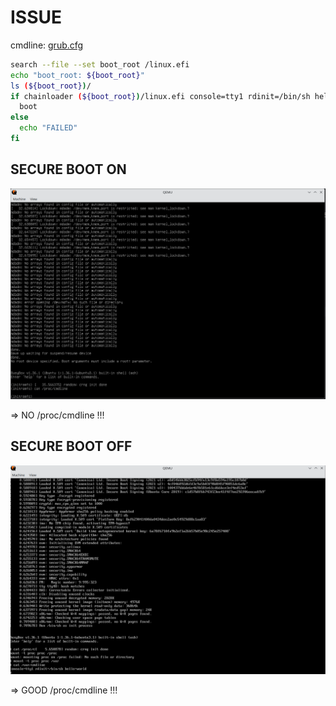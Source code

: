# ISSUE

cmdline: [grub.cfg](./grub.cfg)

```bash
search --file --set boot_root /linux.efi
echo "boot_root: ${boot_root}"
ls (${boot_root})/
if chainloader (${boot_root})/linux.efi console=tty1 rdinit=/bin/sh hello=world; then
  boot
else
  echo "FAILED"
fi
```

## SECURE BOOT ON

![img2](./docs/vm_secure_boot_on.png)

=> NO /proc/cmdline !!!

## SECURE BOOT OFF

![img2](./docs/vm_secure_boot_off.png)

=> GOOD /proc/cmdline !!!
